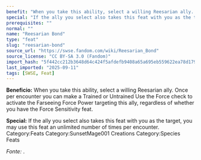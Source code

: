 ```yaml
---
benefit: "When you take this ability, select a willing Reesarian ally. Once per encounter you can make a Trained or Untrained Use the Force check to activate the Farseeing Force Power targeting this ally, regardless of whether you have the Force Sensitivity feat."
special: "If the ally you select also takes this feat with you as the target, you may use this feat an unlimited number of times per encounter. Category:Feats Category:SunsetMage001 Creations Category:Species Feats"
prerequisites: ""
normal: ""
name: "Reesarian Bond"
type: "feat"
slug: "reesarian-bond"
source_url: "https://swse.fandom.com/wiki/Reesarian_Bond"
source_license: "CC BY-SA 3.0 (Fandom)"
import_hash: "5f442cc212b3648d64c424f5afdefb9408a65a695eb559622ea78d179a4473b4"
last_imported: "2025-09-11"
tags: [SWSE, Feat]
---
```

**Beneficio:** When you take this ability, select a willing Reesarian ally. Once per encounter you can make a Trained or Untrained Use the Force check to activate the Farseeing Force Power targeting this ally, regardless of whether you have the Force Sensitivity feat.

**Special:** If the ally you select also takes this feat with you as the target, you may use this feat an unlimited number of times per encounter. Category:Feats Category:SunsetMage001 Creations Category:Species Feats

*Fonte:* .
